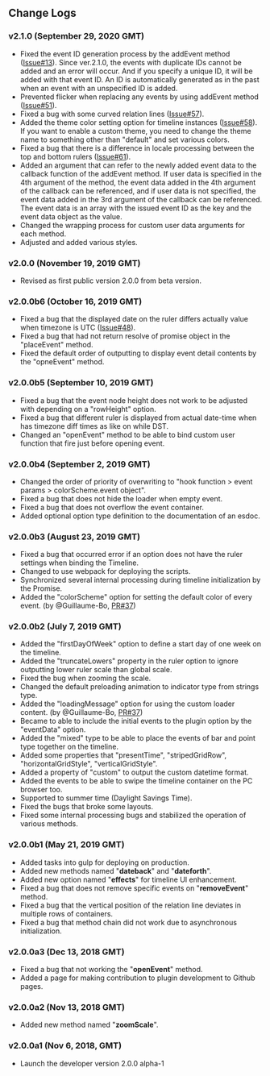 Change Logs
---

### v2.1.0 (September 29, 2020 GMT)

* Fixed the event ID generation process by the addEvent method ([Issue#13](/ka215/jquery.timeline/issues/13)).
  Since ver.2.1.0, the events with duplicate IDs cannot be added and an error will occur. And if you specify a unique ID, it will be added with that event ID. An ID is automatically generated as in the past when an event with an unspecified ID is added.
* Prevented flicker when replacing any events by using addEvent method ([Issue#51](/ka215/jquery.timeline/issues/51)).
* Fixed a bug with some curved relation lines ([Issue#57](/ka215/jquery.timeline/issues/57)).
* Added the theme color setting option for timeline instances ([Issue#58](/ka215/jquery.timeline/issues/58)).
  If you want to enable a custom theme, you need to change the theme name to something other than "default" and set various colors.
* Fixed a bug that there is a difference in locale processing between the top and bottom rulers ([Issue#61](/ka215/jquery.timeline/issues/61)).
* Added an argument that can refer to the newly added event data to the callback function of the addEvent method.
  If user data is specified in the 4th argument of the method, the event data added in the 4th argument of the callback can be referenced, and if user data is not specified, the event data added in the 3rd argument of the callback can be referenced.
  The event data is an array with the issued event ID as the key and the event data object as the value.
* Changed the wrapping process for custom user data arguments for each method.
* Adjusted and added various styles.

### v2.0.0 (November 19, 2019 GMT)

* Revised as first public version 2.0.0 from beta version.

### v2.0.0b6 (October 16, 2019 GMT)

* Fixed a bug that the displayed date on the ruler differs actually value when timezone is UTC ([Issue#48](/ka215/jquery.timeline/issues/48)).
* Fixed a bug that had not return resolve of promise object in the "placeEvent" method.
* Fixed the default order of outputting to display event detail contents by the "opneEvent" method.

### v2.0.0b5 (September 10, 2019 GMT)

* Fixed a bug that the event node height does not work to be adjusted with depending on a "rowHeight" option.
* Fixed a bug that different ruler is displayed from actual date-time when has timezone diff times as like on while DST.
* Changed an "openEvent" method to be able to bind custom user function that fire just before opening event.

### v2.0.0b4 (September 2, 2019 GMT)

* Changed the order of priority of overwriting to "hook function > event params > colorScheme.event object".
* Fixed a bug that does not hide the loader when empty event.
* Fixed a bug that does not overflow the event container.
* Added optional option type definition to the documentation of an esdoc.

### v2.0.0b3 (August 23, 2019 GMT)

* Fixed a bug that occurred error if an option does not have the ruler settings when binding the Timeline.
* Changed to use webpack for deploying the scripts.
* Synchronized several internal processing during timeline initialization by the Promise.
* Added the "colorScheme" option for setting the default color of every event. (by @Guillaume-Bo, [PR#37](/ka215/jquery.timeline/pull/37))

### v2.0.0b2 (July 7, 2019 GMT)

* Added the "firstDayOfWeek" option to define a start day of one week on the timeline.
* Added the "truncateLowers" property in the ruler option to ignore outputting lower ruler scale than global scale.
* Fixed the bug when zooming the scale.
* Changed the default preloading animation to indicator type from strings type.
* Added the "loadingMessage" option for using the custom loader content. (by @Guillaume-Bo, [PR#37](/ka215/jquery.timeline/pull/37))
* Became to able to include the initial events to the plugin option by the "eventData" option.
* Added the "mixed" type to be able to place the events of bar and point type together on the timeline.
* Added some properties that "presentTime", "stripedGridRow", "horizontalGridStyle", "verticalGridStyle".
* Added a property of "custom" to output the custom datetime format.
* Added the events to be able to swipe the timeline container on the PC browser too.
* Supported to summer time (Daylight Savings Time).
* Fixed the bugs that broke some layouts.
* Fixed some internal processing bugs and stabilized the operation of various methods.

### v2.0.0b1 (May 21, 2019 GMT)

* Added tasks into gulp for deploying on production.
* Added new methods named "**dateback**" and "**dateforth**".
* Added new option named "**effects**" for timeline UI enhancement.
* Fixed a bug that does not remove specific events on "**removeEvent**" method.
* Fixed a bug that the vertical position of the relation line deviates in multiple rows of containers.
* Fixed a bug that method chain did not work due to asynchronous initialization.

### v2.0.0a3 (Dec 13, 2018 GMT)

* Fixed a bug that not working the "**openEvent**" method.
* Added a page for making contribution to plugin development to Github pages.

### v2.0.0a2 (Nov 13, 2018 GMT)

* Added new method named "**zoomScale**".

### v2.0.0a1 (Nov 6, 2018, GMT)

* Launch the developer version 2.0.0 alpha-1
